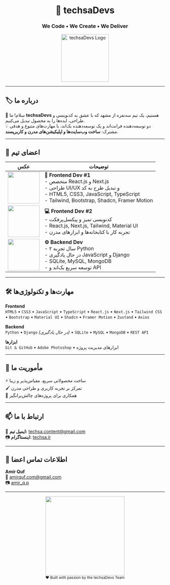 <div align="center">

# 🚀 techsaDevs

### We Code • We Create • We Deliver

</div>



<div align="center">
  <img src="./techsaDevs.png" alt="techsaDevs Logo" width="150" />
</div>

---

## 🏷 درباره ما
👋 سلام! ما **techsaDevs** هستیم، یک تیم سه‌نفره از مشهد که با عشق به کدنویسی و طراحی، ایده‌ها را به محصول تبدیل می‌کنیم.  
💡 دو توسعه‌دهنده فرانت‌اند و یک توسعه‌دهنده بک‌اند، با مهارت‌های متنوع و هدفی مشترک: **ساخت وب‌سایت‌ها و اپلیکیشن‌های مدرن و کاربرپسند**.

---

## 👥 اعضای تیم

| عکس | توضیحات |
|------|---------|
| <img src="./type.gif" width="100"/>  | **🎨 Frontend Dev #1**<br>- متخصص React.js و Next.js<br>- طراحی UI/UX و تبدیل طرح به کد<br>- HTML5, CSS3, JavaScript, TypeScript<br>- Tailwind, Bootstrap, Shadcn, Framer Motion |
| <img src="https://media.giphy.com/media/WUlplcMpOCEmTGBtBW/giphy.gif" width="100"/> | **💻 Frontend Dev #2**<br>- کدنویسی تمیز و پیکسل‌پرفکت<br>- React.js, Next.js, Tailwind, Material UI<br>- تجربه کار با کتابخانه‌ها و ابزارهای مدرن |
| <img src="https://media.giphy.com/media/L8K62iTDkzGX6/giphy.gif" width="100"/> | **⚙ Backend Dev**<br>- ۲ سال تجربه Python<br>- در حال یادگیری JavaScript و Django<br>- SQLite, MySQL, MongoDB<br>- توسعه سریع بک‌اند و API |

---

## 🛠 مهارت‌ها و تکنولوژی‌ها

**Frontend**  
`HTML5` • `CSS3` • `JavaScript` • `TypeScript` • `React.js` • `Next.js` • `Tailwind CSS` • `Bootstrap` • `Material UI` • `Shadcn` • `Framer Motion` • `Zustand` • `Axios`

**Backend**  
`Python` • `Django` *(در حال یادگیری)* • `SQLite` • `MySQL` • `MongoDB` • `REST API`

**ابزارها**  
`Git & GitHub` • `Adobe Photoshop` • ابزارهای مدیریت پروژه

---

## 🎯 مأموریت ما
⚡ ساخت محصولاتی سریع، مقیاس‌پذیر و زیبا  
🖌 تمرکز بر تجربه کاربری و طراحی مدرن  
🤝 همکاری برای پروژه‌های چالش‌برانگیز  

---

## 📫 ارتباط با ما
📧 **ایمیل تیم:** techsa.content@gmail.com  
📷 **اینستاگرام:** [techsa.ir](https://instagram.com/techsa.ir)  

---

## 📌 اطلاعات تماس اعضا

**Amir Quf**  
📧 amirquf.com@gmail.com  
📷 [amir_q.p](https://instagram.com/amir_q.p)  

---

<div align="center">
  <img src="https://media.giphy.com/media/l0MYt5jPR6QX5pnqM/giphy.gif" width="250" />
  <br/>
  <sub>❤️ Built with passion by the techsaDevs Team</sub>
</div>
